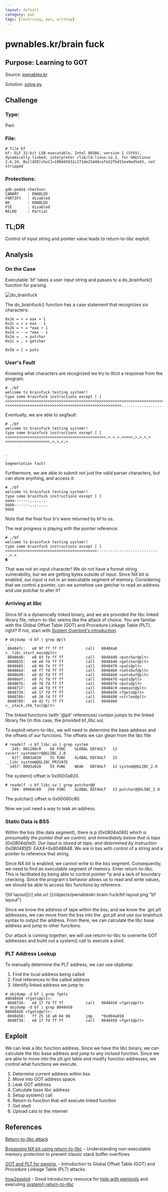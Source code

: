 ```yaml
---
layout: default
category: pwn
tags: [reversing, pwn, writeup]
---
```

# pwnables.kr/brain fuck
## Purpose: Learning to GOT

Source: [pwnables.kr](http://pwnable.kr/play.php)

Solution: [solve.py](https://ginjabenjamin.github.io/objects/2017-06-15-pwnableskr-brain-fuck/brainfuck-solve.py)

## Challenge
### Type:
Pwn

### File:
```
# file bf
bf: ELF 32-bit LSB executable, Intel 80386, version 1 (SYSV), dynamically linked, interpreter /lib/ld-linux.so.2, for GNU/Linux 2.6.24, BuildID[sha1]=190d45832c271de25448cefe52fbd15ea9ed5e65, not stripped
```

### Protections:
```
gdb-peda$ checksec
CANARY    : ENABLED
FORTIFY   : disabled
NX        : ENABLED
PIE       : disabled
RELRO     : Partial
```

## TL;DR
Control of input string and pointer value leads to return-to-libc exploit.

## Analysis

### On the Case
Executable 'bf' takes a user input string and passes to a do_brainfuck() function for parsing. 

![do_brainfuck]({{site.url}}/objects/pwnableskr-brain-fuck/do_brainfuck.png "do_brainfuck")

The do_brainfuck() function has a case statement that recognizes six characters:

```
0x3e = > = eax + 1
0x3c = < = eax - 1
0x2b = + = *eax + 1
0x2d = - = *eax - 1
0x2e = . = putchar
0x2c = , = getchar

0x5b = [ = puts
```

### User's Fault
Knowing what characters are recognized we try to illicit a response from the program:

```
# ./bf
welcome to brainfuck testing system!!
type some brainfuck instructions except [ ]
>>>>>>>>>>>>>>>>>>>>>>>>>>>>>>>>>>>>>>>>>>>>>>>>>>>>>>>>>>>>>>>>>>>>>>>>>>>>>>>>>>>>>>>>>>>>>>>>>>>>>>>>>>>>><<<<<<<<<<<<<<<<<<>>>>>>>>>>>>>>>>>>>>>>>>>>>>>>>>>>........................
```

Eventually, we are able to segfault:
```
# ./bf
welcome to brainfuck testing system!!
type some brainfuck instructions except [ ]
<<<<<<<<<<<<<<<<<<<<<<<<<<<<<<<<<<<<<<<<<<<<<.>.>.>.><<<<,>,>,>,><<<<>>>>>>>>>>>>>>>>,>,>,>,>


.
.
Segmentation fault
```

Furthermore, we are able to submit not just the valid parser characters, but can store anything, and access it:
```
# ./bf
welcome to brainfuck testing system!!
type some brainfuck instructions except [ ]
aaaa-------,.,.,.,.
bbbb-------,.,.,.,.
bbbb
```

Note that the final four b's were returned by bf to us.

The real progress is playing with the pointer reference:
```
# ./bf
welcome to brainfuck testing system!!
type some brainfuck instructions except [ ]
<<<<<<<<<<<<<<<<<<<<<<<<<<<<<<<<<<<<<<<<<----------------------------.>.>
�
```

That was not an input character! We do not have a format string vulnerability, but we are getting bytes outside of input. Since NX bit is enabled, our input is not in an executable segment of memory. Considering that we control a pointer, can we somehow use getchar to read an address and use putchar to alter it?

### Arriving at libc
Since bf is a dynamically linked binary, and we are provided the libc linked library file, return-to-libc seems like the attack of choice. You are familiar with the Global Offset Table (GOT) and Procedure Linkage Table (PLT), right? If not, start with [System Overlord's introduction](https://systemoverlord.com/2017/03/19/got-and-plt-for-pwning.html). 

```
# objdump -d bf | grep @plt
...
 80484fc:   e8 9f ff ff ff          call   80484a0 <__libc_start_main@plt>
 8048648:   e8 83 fe ff ff          call   80484d0 <putchar@plt>
 8048655:   e8 e6 fd ff ff          call   8048440 <getchar@plt>
 8048665:   e8 06 fe ff ff          call   8048470 <puts@plt>
 80486b4:   e8 f7 fd ff ff          call   80484b0 <setvbuf@plt>
 80486d9:   e8 d2 fd ff ff          call   80484b0 <setvbuf@plt>
 80486ef:   e8 7c fd ff ff          call   8048470 <puts@plt>
 80486fb:   e8 70 fd ff ff          call   8048470 <puts@plt>
 8048717:   e8 a4 fd ff ff          call   80484c0 <memset@plt>
 8048734:   e8 17 fd ff ff          call   8048450 <fgets@plt>
 804876b:   e8 20 fd ff ff          call   8048490 <strlen@plt>
 8048789:   e8 d2 fc ff ff          call   8048460 <__stack_chk_fail@plt>
```

The linked functions (with '@plt' references) contain jumps to the linked library file (in this case, the provided bf_libc.so).

To exploit return-to-libc, we will need to determine the base address and the offsets of our functions. The offsets we can glean from the libc file:

```
# readelf -s bf_libc.so | grep system
   245: 001108c0    68 FUNC    GLOBAL DEFAULT   13 svcerr_systemerr@@GLIBC_2.0
   627: 0003a920    55 FUNC    GLOBAL DEFAULT   13 __libc_system@@GLIBC_PRIVATE
  1457: 0003a920    55 FUNC    WEAK   DEFAULT   13 system@@GLIBC_2.0
```
The system() offset is 0x0003a920.

```
# readelf -s bf_libc.so | grep putchar@@
   504: 00060c80   294 FUNC    GLOBAL DEFAULT   13 putchar@@GLIBC_2.0
   ```

The putchar() offset is 0x00060c80. 

Now we just need a way to leak an address.



### Static Data is BSS
Within the bss (the data segment), there is *p (0x0804a080) which is presumably the pointer that we control, and immediately below that is tape (0x0804a0a0). Our input is stored at tape, and determined by instruction 0x080485f5: EAX*4+0x8048848. We are in bss with control of a string and a pointer to reference that string.

Since NX bit is enabled, we cannot write to the bss segment. Consequently, we need to find an executable segment of memory. Enter return-to-libc. This is facilitated by being able to control pointer *p and a lack of boundary checking. Since the program's behavior allows us to read and write values, we should be able to access libc functions by reference.

![bf layout]({{ site.url }}/objects/pwnableskr-brain-fuck/bf-layout.png "bf layout")

Since we know the address of tape within the bss, and we know the .got.plt addresses, we can move from the bss into the .got.plt and use our brainfuck syntax to output the address. From there, we can calculate the libc base address and jump to other funcitons.

Our attack is coming together; we will use return-to-libc to overwrite GOT addresses and build out a system() call to execute a shell.

### PLT Address Lookup

To manually determine the PLT address, we can use objdump:

1. Find the local address being called
2. Find references to the called address
3. Identify linked address we jump to

```
# objdump -d bf | grep fgets
08048450 <fgets@plt>:
 8048734:   e8 17 fd ff ff          call   8048450 <fgets@plt>
# objdump -d bf | grep 8048450
08048450 <fgets@plt>:
 8048450:   ff 25 10 a0 04 08       jmp    *0x804a010
 8048734:   e8 17 fd ff ff          call   8048450 <fgets@plt>
```

## Exploit
We can leak a libc function address. Since we have the libc binary, we can calculate the libc base address and jump to any inclued function. Since we are able to move into the plt.got table and modify function addresses, we control what functions we execute.

1. Determine current address within bss
2. Move into GOT address space. 
3. Leak GOT address
4. Calculate base libc address
5. Setup system() call
6. Return to function that will execute linked function
7. Get shell
8. Upload cats to the internet

## References
[Return-to-libc attack](https://en.wikipedia.org/wiki/Return-to-libc_attack)

[Bypassing NX bit using return-to-libc](https://sploitfun.wordpress.com/2015/05/08/bypassing-nx-bit-using-return-to-libc/ "sploitfun") - Understanding non-executable memory protection to prevent classic stack buffer overflows

[GOT and PLT for pwning.](https://systemoverlord.com/2017/03/19/got-and-plt-for-pwning.html) - Introduction to Global Offset Table (GOT) and Procedure Linkage Table (PLT) attacks.

[how2exploit](https://github.com/bert88sta/how2exploit_binary) - Good introductory resource for [help with pwntools](https://github.com/bert88sta/how2exploit_binary/tree/master/exercise-4) and executing [system() return-to-libc](https://github.com/bert88sta/how2exploit_binary/tree/master/exercise-2)

